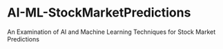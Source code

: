 # AI-ML-StockMarketPredictions
An Examination of AI and Machine Learning Techniques for Stock Market Predictions
